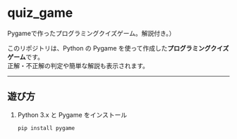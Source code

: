 # quiz_game
Pygameで作ったプログラミングクイズゲーム。解説付き。）

このリポジトリは、Python の Pygame を使って作成した**プログラミングクイズゲーム**です。  
正解・不正解の判定や簡単な解説も表示されます。

---

## 遊び方

1. Python 3.x と Pygame をインストール
   ```bash
   pip install pygame

